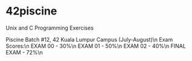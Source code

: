 # 42piscine
Unix and C Programming Exercises

Piscine Batch #12, 42 Kuala Lumpur Campus (July-August)\n
Exam Scores:\n
EXAM 00 - 30%\n
EXAM 01 - 50%\n
EXAM 02 - 40%\n
FINAL EXAM - 72%\n
